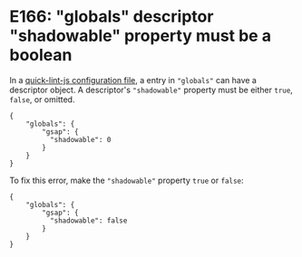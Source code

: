 # E166: "globals" descriptor "shadowable" property must be a boolean

In a [quick-lint-js configuration file][], a entry in `"globals"` can have a
descriptor object. A descriptor's `"shadowable"` property must be either `true`,
`false`, or omitted.

```quick-lint-js.config
{
    "globals": {
        "gsap": {
          "shadowable": 0
        }
    }
}
```

To fix this error, make the `"shadowable"` property `true` or `false`:

```quick-lint-js.config
{
    "globals": {
        "gsap": {
          "shadowable": false
        }
    }
}
```

[quick-lint-js configuration file]: https://quick-lint-js.com/config/
